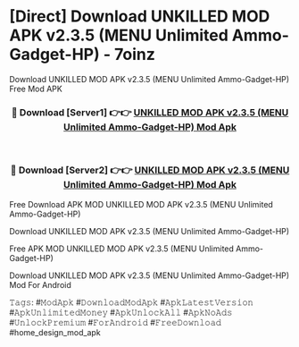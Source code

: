# [Direct] Download UNKILLED MOD APK v2.3.5 (MENU Unlimited Ammo-Gadget-HP) - 7oinz
Download UNKILLED MOD APK v2.3.5 (MENU Unlimited Ammo-Gadget-HP) Free Mod APK

<div align="center">
<h3>🔴 Download [Server1] 👉👉 <a href="https://apk-comot.site?title=UNKILLED_MOD_APK_v2.3.5_(MENU_Unlimited_Ammo-Gadget-HP)">UNKILLED MOD APK v2.3.5 (MENU Unlimited Ammo-Gadget-HP) Mod Apk</a></h3><br>

<h3>🔴 Download [Server2] 👉👉 <a href="https://apk-comot.site?title=UNKILLED_MOD_APK_v2.3.5_(MENU_Unlimited_Ammo-Gadget-HP)">UNKILLED MOD APK v2.3.5 (MENU Unlimited Ammo-Gadget-HP) Mod Apk</a></h3>
</div>


Free Download APK MOD UNKILLED MOD APK v2.3.5 (MENU Unlimited Ammo-Gadget-HP)

Download UNKILLED MOD APK v2.3.5 (MENU Unlimited Ammo-Gadget-HP) 

Free APK MOD UNKILLED MOD APK v2.3.5 (MENU Unlimited Ammo-Gadget-HP) 

Download UNKILLED MOD APK v2.3.5 (MENU Unlimited Ammo-Gadget-HP) Mod For Android

𝚃𝚊𝚐𝚜: #𝙼𝚘𝚍𝙰𝚙𝚔 #𝙳𝚘𝚠𝚗𝚕𝚘𝚊𝚍𝙼𝚘𝚍𝙰𝚙𝚔 #𝙰𝚙𝚔𝙻𝚊𝚝𝚎𝚜𝚝𝚅𝚎𝚛𝚜𝚒𝚘𝚗 #𝙰𝚙𝚔𝚄𝚗𝚕𝚒𝚖𝚒𝚝𝚎𝚍𝙼𝚘𝚗𝚎𝚢 #𝙰𝚙𝚔𝚄𝚗𝚕𝚘𝚌𝚔𝙰𝚕𝚕 #𝙰𝚙𝚔𝙽𝚘𝙰𝚍𝚜 #𝚄𝚗𝚕𝚘𝚌𝚔𝙿𝚛𝚎𝚖𝚒𝚞𝚖 #𝙵𝚘𝚛𝙰𝚗𝚍𝚛𝚘𝚒𝚍 #𝙵𝚛𝚎𝚎𝙳𝚘𝚠𝚗𝚕𝚘𝚊𝚍 #home_design_mod_apk